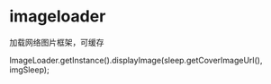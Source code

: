 # imageloader
加载网络图片框架，可缓存

 ImageLoader.getInstance().displayImage(sleep.getCoverImageUrl(), imgSleep);
